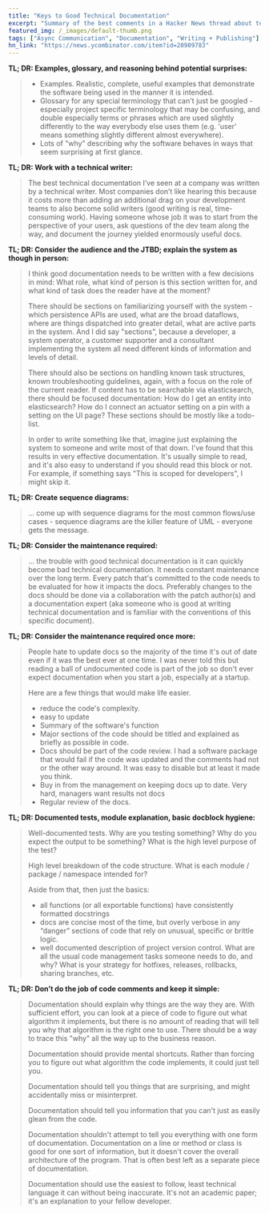```yaml
---
title: "Keys to Good Technical Documentation"
excerpt: "Summary of the best comments in a Hacker News thread about technical docs."
featured_img: /_images/default-thumb.png
tags: ["Async Communication", "Documentation", "Writing + Publishing"]
hn_link: "https://news.ycombinator.com/item?id=20909783"
---
```


**TL; DR: Examples, glossary, and reasoning behind potential surprises:**

> * Examples. Realistic, complete, useful examples that demonstrate the software being used in the manner it is intended.
> * Glossary for any special terminology that can't just be googled - especially project specific terminology that may be confusing, and double especially terms or phrases which are used slightly differently to the way everybody else uses them (e.g. 'user' means something slightly different almost everywhere).
> * Lots of "why" describing why the software behaves in ways that seem surprising at first glance.

**TL; DR: Work with a technical writer:**

> The best technical documentation I’ve seen at a company was written by a technical writer. Most companies don’t like hearing this because it costs more than adding an additional drag on your development teams to also become solid writers (good writing is real, time-consuming work). Having someone whose job it was to start from the perspective of your users, ask questions of the dev team along the way, and document the journey yielded enormously useful docs.

**TL; DR: Consider the audience and the JTBD; explain the system as though in person:**

>I think good documentation needs to be written with a few decisions in mind: What role, what kind of person is this section written for, and what kind of task does the reader have at the moment?
>
> There should be sections on familiarizing yourself with the system - which persistence APIs are used, what are the broad dataflows, where are things dispatched into greater detail, what are active parts in the system. And I did say "sections", because a developer, a system operator, a customer supporter and a consultant implementing the system all need different kinds of information and levels of detail.
>
> There should also be sections on handling known task structures, known troubleshooting guidelines, again, with a focus on the role of the current reader. If content has to be searchable via elasticsearch, there should be focused documentation: How do I get an entity into elasticsearch? How do I connect an actuator setting on a pin with a setting on the UI page? These sections should be mostly like a todo-list.
>
> In order to write something like that, imagine just explaining the system to someone and write most of that down. I've found that this results in very effective documentation. It's usually simple to read, and it's also easy to understand if you should read this block or not. For example, if something says "This is scoped for developers", I might skip it.

**TL; DR: Create sequence diagrams:**

> ... come up with sequence diagrams for the most common flows/use cases - sequence diagrams are the killer feature of UML - everyone gets the message.

**TL; DR: Consider the maintenance required:**

> ... the trouble with good technical documentation is it can quickly become bad technical documentation. It needs constant maintenance over the long term. Every patch that's committed to the code needs to be evaluated for how it impacts the docs. Preferably changes to the docs should be done via a collaboration with the patch author(s) and a documentation expert (aka someone who is good at writing technical documentation and is familiar with the conventions of this specific document).

**TL; DR: Consider the maintenance required once more:**

> People hate to update docs so the majority of the time it's out of date even if it was the best ever at one time. I was never told this but reading a ball of undocumented code is part of the job so don't ever expect documentation when you start a job, especially at a startup.
>
> Here are a few things that would make life easier.
>
> * reduce the code's complexity.
> * easy to update
> * Summary of the software's function
> * Major sections of the code should be titled and explained as briefly as possible in code.
> * Docs should be part of the code review. I had a software package that would fail if the code was updated and the comments had not or the other way around. It was easy to disable but at least it made you think.
> * Buy in from the management on keeping docs up to date. Very hard, managers want results not docs
> * Regular review of the docs. 

**TL; DR: Documented tests, module explanation, basic docblock hygiene:**

> Well-documented tests. Why are you testing something? Why do you expect the output to be something? What is the high level purpose of the test?
>
> High level breakdown of the code structure. What is each module / package / namespace intended for? 
>
> Aside from that, then just the basics:
>
> * all functions (or all exportable functions) have consistently formatted docstrings
> * docs are concise most of the time, but overly verbose in any “danger” sections of code that rely on unusual, specific or brittle logic.
> * well documented description of project version control. What are all the usual code management tasks someone needs to do, and why? What is your strategy for hotfixes, releases, rollbacks, sharing branches, etc.

**TL; DR: Don’t do the job of code comments and keep it simple:**

> Documentation should explain why things are the way they are. With sufficient effort, you can look at a piece of code to figure out what algorithm it implements, but there is no amount of reading that will tell you why that algorithm is the right one to use. There should be a way to trace this "why" all the way up to the business reason.
>
> Documentation should provide mental shortcuts. Rather than forcing you to figure out what algorithm the code implements, it could just tell you.
>
> Documentation should tell you things that are surprising, and might accidentally miss or misinterpret.
>
> Documentation should tell you information that you can't just as easily glean from the code. 
>
> Documentation shouldn't attempt to tell you everything with one form of documentation. Documentation on a line or method or class is good for one sort of information, but it doesn't cover the overall architecture of the program. That is often best left as a separate piece of documentation.
>
> Documentation should use the easiest to follow, least technical language it can without being inaccurate. It's not an academic paper; it's an explanation to your fellow developer.
